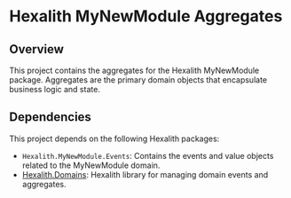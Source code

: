 # Hexalith MyNewModule Aggregates

## Overview

This project contains the aggregates for the Hexalith MyNewModule package. 
Aggregates are the primary domain objects that encapsulate business logic and state.

## Dependencies
This project depends on the following Hexalith packages:
- `Hexalith.MyNewModule.Events`: Contains the events and value objects related to the MyNewModule domain.
- [Hexalith.Domains](https://github.com/Hexalith/Hexalith.Domains): Hexalith library for managing domain events and aggregates.